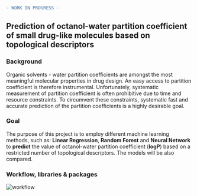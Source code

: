 ```diff
- WORK IN PROGRESS -
```

## Prediction of octanol-water partition coefficient of small drug-like molecules based on topological descriptors

### Background
Organic solvents - water partition coefficients are amongst the most meaningful molecular properties in drug design.  An easy access to partition coefficient is therefore instrumental. Unfortunately, systematic measurement of partition coefficient is often prohibitive due to time and resource constraints. To circumvent these constraints, systematic fast and accurate prediction of the partition coefficients is a highly desirable goal. 

### Goal
The purpose of this project is to employ different machine learning methods, such as: **Linear Regression**, **Random Forest** and **Neural Network** to **predict** the value of octanol-water partition coefficient (**logP**) based on a restricted number of topological descriptors. The models will be also compared.

### Workflow, libraries & packages
![workflow]([https://github.com/awandzilak/OvarianTissues/blob/main/cases_distribution.jpg](https://github.com/awandzilak/LogPPrediction/blob/main/images/workflow.png)https://github.com/awandzilak/LogPPrediction/blob/main/images/workflow.png)
